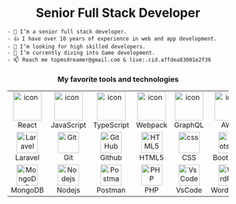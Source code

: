 <h1 align="center">Senior Full Stack Developer</h1>

<div>
<!--     <img align="right" width="40%" src="https://github.com/Adam-pw/Adam-pw/blob/main/animation_500_kxa883sd.gif" alt="adam-pw" /> -->
<!--     <table>
        <tr>
            <td>Gmail</td>
            <td>Skype</td>
        </tr>
        <tr>
            <td>topmsdreamer@gmail.com</td>
            <td>live:.cid.a7fdea83001e2f36</td>
        </tr>
    </table> -->

    - 🔭 I’m a senior full stack developer.
    - 👍 I have over 10 years of experience in web and app development.
    - 👯 I’m looking for high skilled developers.
    - 🌱 I’m currently diving into Game development.
    - 📫 Reach me topmsdreamer@gmail.com & live:.cid.a7fdea83001e2f36
</div>

<div align="center">
    <h3 align="center">My favorite tools and technologies</h3>
    <table>
      <tr>
        <td align="center" width="96">
            <img src="https://techstack-generator.vercel.app/react-icon.svg" alt="icon" width="65" height="65" />
          <br>React
        </td>
        <td align="center" width="96">
            <img src="https://techstack-generator.vercel.app/js-icon.svg" alt="icon" width="65" height="65" />
          <br>JavaScript
        </td>
        <td align="center" width="96">
            <img src="https://techstack-generator.vercel.app/ts-icon.svg" alt="icon" width="65" height="65" />
          <br>TypeScript
        </td>
        <td align="center" width="96">
            <img src="https://techstack-generator.vercel.app/webpack-icon.svg" alt="icon" width="65" height="65" />
          <br>Webpack
        </td>
        <td align="center" width="96">
            <img src="https://techstack-generator.vercel.app/graphql-icon.svg" alt="icon" width="65" height="65" />
          <br>GraphQL
        </td>
        <td align="center" width="96">
            <img src="https://techstack-generator.vercel.app/aws-icon.svg" alt="icon" width="65" height="65" />
          <br>AWS
        </td>
        <td align="center" width="96">
          <a href="#macropower-tech">
            <img src="https://techstack-generator.vercel.app/python-icon.svg" alt="icon" width="65" height="65" />
          </a>
          <br>Python
        </td>
        <td align="center" width="96">
            <img src="https://techstack-generator.vercel.app/cpp-icon.svg" alt="icon" width="65" height="65" />
          <br>C++
        </td>
        <td align="center" width="96">
            <img src="https://techstack-generator.vercel.app/csharp-icon.svg" alt="icon" width="65" height="65" />
          <br>C#
        </td>
      </tr>
      <tr>
        <td align="center"  width="96">
            <img src="https://skillicons.dev/icons?i=laravel" width="48" height="48" alt="Laravel" />
          <br>Laravel
        </td>
        <td align="center" width="96"> 
            <img src="https://user-images.githubusercontent.com/25181517/192108372-f71d70ac-7ae6-4c0d-8395-51d8870c2ef0.png" width="48" height="48" alt="Git" />
          <br>Git
        </td>
        <td align="center" width="96">
            <img src="https://skillicons.dev/icons?i=github" width="48" height="48" alt="GitHub" />
          <br>Github
        </td>
        <td align="center"  width="96">
            <img src="https://skillicons.dev/icons?i=html" width="48" height="48" alt="HTML5" />
          <br>HTML5
        </td>
        <td align="center" width="96">
            <img src="https://skillicons.dev/icons?i=css" width="48" height="48" alt="css" />
          <br>CSS
        </td>
        <td align="center"  width="96">
            <img src="https://skillicons.dev/icons?i=bootstrap" width="48" height="48" alt="bootstrap" />
          <br>Bootstrap
        </td>
        <td align="center" width="96">
            <img src="https://skillicons.dev/icons?i=tailwind" width="48" height="48" alt="tailwind" />
          <br>Tailwind
        </td>
        <td align="center" width="96">
            <img src="https://skillicons.dev/icons?i=postgres" width="48" height="48" alt="PostgreSQL" />
          <br>PostgreSQL
        </td>
        <td align="center" width="96">
            <img src="https://skillicons.dev/icons?i=jquery" width="48" height="48" alt="jQuery" />
          <br>jQuery
        </td>
      </tr>
     <tr>
          <td align="center" width="96">
            <img src="https://skillicons.dev/icons?i=mongodb" width="48" height="48" alt="MongoDB" />
          <br>MongoDB
        </td>
            <td align="center" width="96">
            <img src="https://skillicons.dev/icons?i=nodejs" width="48" height="48" alt="Nodejs" />
          <br>Nodejs
        </td>
            <td align="center" width="96">
            <img src="https://user-images.githubusercontent.com/25181517/192109061-e138ca71-337c-4019-8d42-4792fdaa7128.png" width="48" height="48" alt="Postman" />
          <br>Postman
        </td>
              <td align="center" width="96">
            <img src="https://skillicons.dev/icons?i=php" width="48" height="48" alt="PHP" />
          <br>PHP
        </td>
                <td align="center" width="96">
            <img src="https://skillicons.dev/icons?i=vscode" width="48" height="48" alt="VsCode" />
          <br>VsCode
        </td>
                  <td align="center" width="96">
            <img src="https://skillicons.dev/icons?i=wordpress" width="48" height="48" alt="WordPress" />
          <br>WordPress
        </td>
                  <td align="center" width="96">
            <img src="https://skillicons.dev/icons?i=vue" width="48" height="48" alt="Vue" />
          <br>Vue
        </td>
                  <td align="center" width="96">
            <img src="https://skillicons.dev/icons?i=sass" width="48" height="48" alt="Sass" />
          <br>Sass
        </td>
                  <td align="center" width="96">
            <img src="https://skillicons.dev/icons?i=mysql" width="48" height="48" alt="MySQL" />
          <br>MySQL
        </td>
     </tr>
    </table>
</div>
<br>

